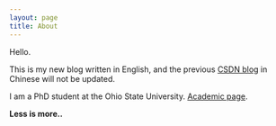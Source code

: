 ```yaml
---
layout: page
title: About
---
```


Hello.

This is my new blog written in English, and the previous [CSDN blog](http://blog.csdn.net/mike190267481) in Chinese will not be updated.

I am a PhD student at the Ohio State University. [Academic page](http://xingyuzhou.org).

**Less is more..**
